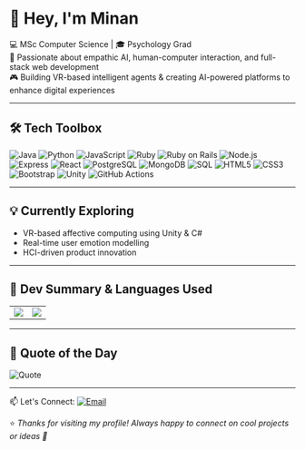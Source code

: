# 👋 Hey, I'm Minan

💻 MSc Computer Science | 🎓 Psychology Grad  
🧠 Passionate about empathic AI, human-computer interaction, and full-stack web development  
🎮 Building VR-based intelligent agents & creating AI-powered platforms to enhance digital experiences

---

## 🛠️ Tech Toolbox
![Java](https://img.shields.io/badge/-Java-007396?logo=java&logoColor=white)
![Python](https://img.shields.io/badge/-Python-3776AB?logo=python&logoColor=white)
![JavaScript](https://img.shields.io/badge/-JavaScript-F7DF1E?logo=javascript&logoColor=black)
![Ruby](https://img.shields.io/badge/-Ruby-CC342D?logo=ruby&logoColor=white)
![Ruby on Rails](https://img.shields.io/badge/-Ruby_on_Rails-CC0000?logo=rubyonrails&logoColor=white)
![Node.js](https://img.shields.io/badge/-Node.js-339933?logo=nodedotjs&logoColor=white)
![Express](https://img.shields.io/badge/-Express.js-000000?logo=express&logoColor=white)
![React](https://img.shields.io/badge/-React-61DAFB?logo=react&logoColor=black)
![PostgreSQL](https://img.shields.io/badge/-PostgreSQL-336791?logo=postgresql&logoColor=white)
![MongoDB](https://img.shields.io/badge/-MongoDB-47A248?logo=mongodb&logoColor=white)
![SQL](https://img.shields.io/badge/-SQL-4479A1?logo=postgresql&logoColor=white)
![HTML5](https://img.shields.io/badge/-HTML5-E34F26?logo=html5&logoColor=white)
![CSS3](https://img.shields.io/badge/-CSS3-1572B6?logo=css3&logoColor=white)
![Bootstrap](https://img.shields.io/badge/-Bootstrap-7952B3?logo=bootstrap&logoColor=white)
![Unity](https://img.shields.io/badge/-Unity-000000?logo=unity&logoColor=white)
![GitHub Actions](https://img.shields.io/badge/-GitHub_Actions-2088FF?logo=githubactions&logoColor=white)

---

## 💡 Currently Exploring
- VR-based affective computing using Unity & C#
- Real-time user emotion modelling
- HCI-driven product innovation

---

## 🧙 Dev Summary & Languages Used

<div align="center">
  <table>
    <tr>
      <td>
        <a href="https://github.com/minankk">
          <img src="https://github-profile-summary-cards.vercel.app/api/cards/profile-details?username=minankk&theme=tokyonight" />
        </a>
      </td>
      <td>
        <img src="https://github-readme-stats.vercel.app/api/top-langs/?username=minankk&layout=compact&theme=tokyonight&langs_count=8"/>
      </td>
    </tr>
  </table>
</div>

---

## 🔮 Quote of the Day  
![Quote](https://quotes-github-readme.vercel.app/api?type=horizontal&theme=tokyonight)

---

📫 Let's Connect: [![Email](https://img.shields.io/badge/Email-grey?logo=gmail)](mailto:minankahai@gmail.com)

⭐️ *Thanks for visiting my profile! Always happy to connect on cool projects or ideas 🙂*
